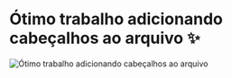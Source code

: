 # Ótimo trabalho adicionando cabeçalhos ao arquivo ✨
![Ótimo trabalho adicionando cabeçalhos ao arquivo](https://octodex.github.com/images/yaktocat.png)
